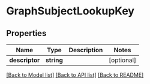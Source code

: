 # GraphSubjectLookupKey

## Properties
Name | Type | Description | Notes
------------ | ------------- | ------------- | -------------
**descriptor** | **string** |  | [optional] 

[[Back to Model list]](../README.md#documentation-for-models) [[Back to API list]](../README.md#documentation-for-api-endpoints) [[Back to README]](../README.md)


